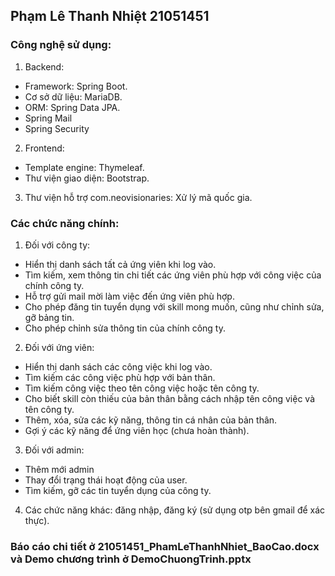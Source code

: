 ## Phạm Lê Thanh Nhiệt 21051451
### Công nghệ sử dụng:
1. Backend:
+ Framework: Spring Boot.
+ Cơ sở dữ liệu: MariaDB.
+ ORM: Spring Data JPA.
+ Spring Mail
+ Spring Security
2. Frontend:
+ Template engine: Thymeleaf.
+ Thư viện giao diện: Bootstrap.
3. Thư viện hỗ trợ com.neovisionaries: Xử lý mã quốc gia.

### Các chức năng chính:
1. Đối với công ty:
+ Hiển thị danh sách tất cả ứng viên khi log vào.
+ Tìm kiếm, xem thông tin chi tiết các ứng viên phù hợp với công việc của chính công ty.
+ Hỗ trợ gửi mail mời làm việc đến ứng viên phù hợp.
+ Cho phép đăng tin tuyển dụng với skill mong muốn, cũng như chỉnh sửa, gỡ bảng tin.
+ Cho phép chỉnh sửa thông tin của chính công ty.
2. Đối với ứng viên:
+ Hiển thị danh sách các công việc khi log vào.
+ Tìm kiếm các công việc phù hợp với bản thân.
+ Tìm kiếm công việc theo tên công việc hoặc tên công ty.
+ Cho biết skill còn thiếu của bản thân bằng cách nhập tên công việc và tên công ty.
+ Thêm, xóa, sửa các kỹ năng, thông tin cá nhân của bản thân.
+ Gợi ý các kỹ năng để ứng viên học (chưa hoàn thành).
3. Đối với admin:
+ Thêm mới admin
+ Thay đổi trạng thái hoạt động của user.
+ Tìm kiếm, gỡ các tin tuyển dụng của công ty.
4. Các chức năng khác: đăng nhập, đăng ký (sử dụng otp bên gmail để xác thực).

### Báo cáo chi tiết ở 21051451_PhamLeThanhNhiet_BaoCao.docx và Demo chương trình ở DemoChuongTrinh.pptx
